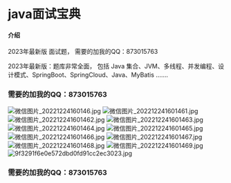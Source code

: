 # java面试宝典

#### 介绍

2023年最新版 面试题，
需要的加我的QQ：873015763

2023年最新版：题库非常全面，
包括 Java 集合、JVM、多线程、并发编程、设计模式、SpringBoot、SpringCloud、Java、MyBatis .......


### 需要的加我的QQ：873015763


![微信图片_20221224160146.jpg](/微信图片_20221224160146.jpg)
![微信图片_202212241601461.jpg](/微信图片_202212241601461.jpg)
![微信图片_202212241601462.jpg](/微信图片_202212241601462.jpg)
![微信图片_202212241601463.jpg](/微信图片_202212241601463.jpg)
![微信图片_202212241601464.jpg](/微信图片_202212241601464.jpg)
![微信图片_202212241601465.jpg](/微信图片_202212241601465.jpg)
![微信图片_202212241601466.jpg](/微信图片_202212241601466.jpg)
![微信图片_202212241601467.jpg](/微信图片_202212241601467.jpg)
![微信图片_202212241601468.jpg](/微信图片_202212241601468.jpg)
![微信图片_202212241601469.jpg](/微信图片_202212241601469.jpg)
![9f3291f6e0e572dbd0fd91cc2ec3023.jpg](/9f3291f6e0e572dbd0fd91cc2ec3023.jpg)

### 需要的加我的QQ：873015763